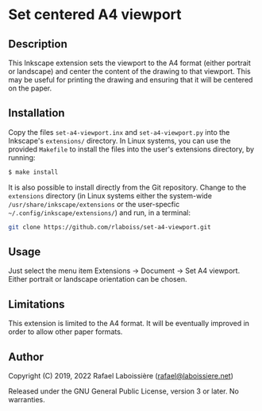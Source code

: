 # Set centered A4 viewport

## Description

This Inkscape extension sets the viewport to the A4 format (either portrait
or landscape) and center the content of the drawing to that viewport. This
may be useful for printing the drawing and ensuring that it will be centered
on the paper.

## Installation

Copy the files `set-a4-viewport.inx` and `set-a4-viewport.py` into the
Inkscape's `extensions/` directory. In Linux systems, you can use the
provided `Makefile` to install the files into the user's extensions
directory, by running:

```sh
$ make install
```
It is also possible to install directly from the Git repository. Change to
the `extensions` directory (in Linux systems either the system-wide
`/usr/share/inkscape/extensions` or the user-specfic
`~/.config/inkscape/extensions/`) and run, in a terminal:

```sh
git clone https://github.com/rlaboiss/set-a4-viewport.git
````

## Usage

Just select the menu item Extensions → Document → Set A4 viewport. Either
portrait or landscape orientation can be chosen.

## Limitations

This extension is limited to the A4 format. It will be eventually improved
in order to allow other paper formats.

## Author

Copyright (C) 2019, 2022 Rafael Laboissière (<rafael@laboissiere.net>)

Released under the GNU General Public License, version 3 or later. No warranties.
